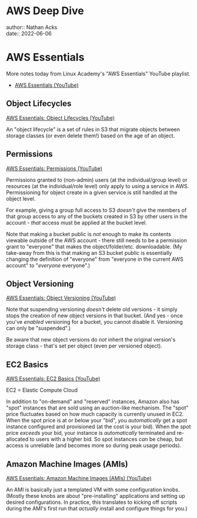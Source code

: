 # AWS Deep Dive

author:: Nathan Acks  
date:: 2022-06-06

# AWS Essentials

More notes today from Linux Academy's "AWS Essentials" YouTube playlist.

* [AWS Essentials (YouTube)](https://youtube.com/playlist?list=PLv2a_5pNAko0Mijc6mnv04xeOut443Wnk)

## Object Lifecycles

[AWS Essentials: Object Lifecycles (YouTube)](https://youtu.be/B-z9hNj3Fw4)

An "object lifecycle" is a set of rules in S3 that migrate objects between storage classes (or even delete them!) based on the age of an object.

## Permissions

[AWS Essentials: Permissions (YouTube)](https://youtu.be/X7vfDa1ygeo)

Permissions granted to (non-admin) users (at the individual/group level) or resources (at the individual/role level) only apply to *using* a service in AWS. Permissioning for object create in a given service is still handled at the object level.

For example, giving a group full access to S3 *doesn't* give the members of that group access to any of the buckets created in S3 by other users in the account - *that* access must be applied at the bucket level.

Note that making a bucket public is *not* enough to make its contents viewable outside of the AWS account - there still needs to be a permission grant to "everyone" that makes the object/folder/etc. downloadable. (My take-away from this is that making an S3 bucket public is essentially changing the definition of "everyone" from "everyone in the current AWS account" to "*everyone* everyone".)

## Object Versioning

[AWS Essentials: Object Versioning (YouTube)](https://youtu.be/I-OW9Kr2NGs)

Note that suspending versioning *doesn't* delete old versions - it simply stops the creation of new object versions in that bucket. (And yes - once you've *enabled* versioning for a bucket, you cannot disable it. Versioning can only be "suspended".)

Be aware that new object versions do *not* inherit the original version's storage class - that's set per object (even per versioned object).

## EC2 Basics

[AWS Essentials: EC2 Basics (YouTube)](https://youtu.be/dO1X7QG_4xw)

EC2 = Elastic Compute Cloud

In addition to "on-demand" and "reserved" instances, Amazon also has "spot" instances that are sold using an auction-like mechanism. The "spot" price fluctuates based on how much capacity is currently unused in EC2. When the spot price is at or below your "bid", you *automatically* get a spot instance configured and provisioned (at the cost is your bid). When the spot price *exceeds* your bid, your instance is *automatically* terminated and re-allocated to users with a higher bid. So spot instances *can* be cheap, but access is unreliable (and becomes more so during peak usage periods).

## Amazon Machine Images (AMIs)

[AWS Essentials: Amazon Machine Images (AMIs) (YouTube)](https://youtu.be/B7M31vywgs4)

An AMI is basically just a templated VM with some configuration knobs. (Mostly these knobs are about "pre-installing" applications and setting up desired configurations. In practice, this translates to kicking off scripts during the AMI's first run that *actually* install and configure things for you.)
